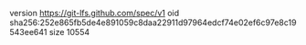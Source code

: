 version https://git-lfs.github.com/spec/v1
oid sha256:252e865fb5de4e891059c8daa22911d97964edcf74e02ef6c97e8c19543ee641
size 10554
